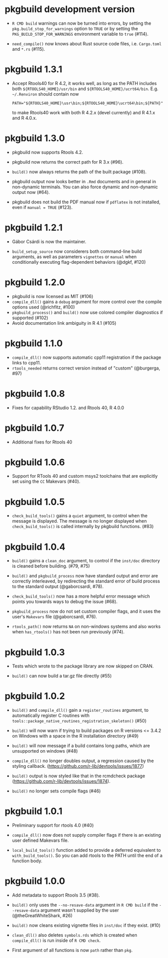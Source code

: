 
# pkgbuild development version

* `R CMD build` warnings can now be turned into errors, by setting the
  `pkg.build_stop_for_warnings` option to `TRUE` or by setting the
  `PKG_BUILD_STOP_FOR_WARNINGS` environment variable to `true` (#114).

* `need_compile()` now knows about Rust source code files, i.e. `Cargo.toml`
  and `*.rs` (#115).

# pkgbuild 1.3.1

* Accept Rtools40 for R 4.2, it works well, as long as the PATH includes
  both `${RTOOLS40_HOME}/usr/bin` and `${RTOOLS40_HOME}/ucrt64/bin`.
  E.g. `~/.Renviron` should contain now
  ```
  PATH="${RTOOLS40_HOME}\usr\bin;${RTOOLS40_HOME}\ucrt64\bin;${PATH}"
  ```
  to make Rtools40 work with both R 4.2.x (devel currently) and R 4.1.x and
  R 4.0.x.

# pkgbuild 1.3.0

* pkgbuild now supports Rtools 4.2.

* pkgbuild now returns the correct path for R 3.x (#96).

* `build()` now always returns the path of the built package (#108).

* pkgbuild output now looks better in `.Rmd` documents and in general in non-dynamic terminals. You can also force dynamic and non-dynamic output now (#64).

* pkgbuild does not build the PDF manual now if `pdflatex` is not installed, even if `manual = TRUE` (#123).

# pkgbuild 1.2.1

* Gábor Csárdi is now the maintainer.

* `build_setup_source` now considerers both command-line build arguments, as
  well as parameters `vignettes` or `manual` when conditionally executing
  flag-dependent behaviors (@dgkf, #120)

# pkgbuild 1.2.0

* pkgbuild is now licensed as MIT (#106)
* `compile_dll()` gains a `debug` argument for more control over the compile options used (@richfitz, #100)
* `pkgbuild_process()` and `build()` now use colored compiler diagnostics if supported (#102)
* Avoid documentation link ambiguity in R 4.1 (#105)

# pkgbuild 1.1.0

* `compile_dll()` now supports automatic cpp11 registration if the package links to cpp11.
* `rtools_needed` returns correct version instead of "custom" (@burgerga, #97)

# pkgbuild 1.0.8

* Fixes for capability RStudio 1.2. and Rtools 40, R 4.0.0

# pkgbuild 1.0.7

* Additional fixes for Rtools 40

# pkgbuild 1.0.6

* Support for RTools 40 and custom msys2 toolchains that are explicitly set
  using the `CC` Makevars (#40).

# pkgbuild 1.0.5

* `check_build_tools()` gains a `quiet` argument, to control when the message
  is displayed. The message is no longer displayed when `check_build_tools()`
  is called internally by pkgbuild functions. (#83)

# pkgbuild 1.0.4

* `build()` gains a `clean_doc` argument, to control if the `inst/doc`
  directory is cleaned before building. (#79, #75)

* `build()` and `pkgbuild_process` now have standard output and error are
  correctly interleaved, by redirecting the standard error of build process
  to the standard output (@gaborcsardi, #78).

* `check_build_tools()` now has a more helpful error message which points you
  towards ways to debug the issue (#68).

* `pkgbuild_process` now do not set custom compiler flags, and it uses
  the user's `Makevars` file (@gaborcsardi, #76).

* `rtools_path()` now returns `NA` on non-windows systems and also works when
  `has_rtools()` has not been run previously (#74).

# pkgbuild 1.0.3

* Tests which wrote to the package library are now skipped on CRAN.

* `build()` can now build a tar.gz file directly (#55)

# pkgbuild 1.0.2

* `build()` and `compile_dll()` gain a `register_routines` argument, to
  automatically register C routines with
  `tools::package_native_routines_registration_skeleton()` (#50)

* `build()` will now warn if trying to build packages on R versions <= 3.4.2 on
  Windows with a space in the R installation directory (#49)

* `build()` will now message if a build contains long paths, which are unsupported on windows
  (#48)

* `compile_dll()` no longer doubles output, a regression caused by the styling callback.
  (https://github.com/r-lib/devtools/issues/1877)

* `build()` output is now styled like that in the rcmdcheck package
  (https://github.com/r-lib/devtools/issues/1874).

* `build()` no longer sets compile flags (#46)

# pkgbuild 1.0.1

* Preliminary support for rtools 4.0 (#40)

* `compile_dll()` now does not supply compiler flags if there is an existing
  user defined Makevars file.

* `local_build_tools()` function added to provide a deferred equivalent to
  `with_build_tools()`. So you can add rtools to the PATH until the end of a
  function body.

# pkgbuild 1.0.0

* Add metadata to support Rtools 3.5 (#38).

* `build()` only uses the `--no-resave-data` argument in `R CMD build`
  if the `--resave-data` argument wasn't supplied by the user
  (@theGreatWhiteShark, #26)

* `build()` now cleans existing vignette files in `inst/doc` if they exist. (#10)

* `clean_dll()` also deletes `symbols.rds` which is created when `compile_dll()`
  is run inside of `R CMD check`.

* First argument of all functions is now `path` rather than `pkg`.
